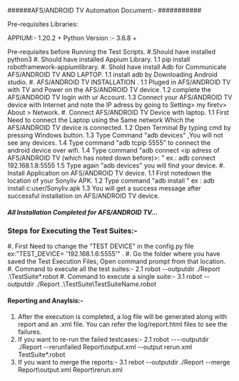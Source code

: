 ######AFS/ANDROID TV Automation Document:- ###########

Pre-requisites Libraries:

APPIUM:- 1.20.2 +
Python Version :- 3.6.8 +

Pre-requisites before Running the Test Scripts.
#.Should have installed python3 
#. Should have installed Appium Library.
	1.1 pip install robotframework-appiumlibrary.
#. Shold have install Adb for Communicate AFS/ANDROID TV AND LAPTOP.
	1.1 install adb by Downloading Android studio.
#. AFS/ANDROID TV INSTALLATION .
	1.1 Pluged in AFS/ANDROID TV with TV and Power on the AFS/ANDROID TV device.
	1.2 complete the AFS/ANDROID TV login with ur Account.
	1.3 Connect your AFS/ANDROID TV device with Internet and note the IP adress by going to Setting> my firetv> About > Network.
#. Connect AFS/ANDROID TV Device with laptop.
	1.1 First Need to connect the Laptop using the Same network Which the AFS/ANDROID TV device is connected.
	1.2 Open Terminal By typing cmd by pressing Windows button.
	1.3 Type Command "adb devices" ,You will not see any devices.
	1.4 Type command "adb tcpip 5555" to connect the android device over wifi.
	1.4 Type command "adb connect <ip adress of AFS/ANDROID TV (which has noted down before)>: <port number>" ex.: adb connect 192.168.1.8:5555
	1.5 Type again "adb devices" you will find your device.
#. Install Application on AFS/ANDROID TV device.
	1.1 First notedown the location of your Sonyliv APK.
	1.2 Type command "adb install <path of your apk>" ex : adb install c:user/Sonyliv.apk
	1.3 You will get a success message after successful installation on AFS/ANDROID TV device.

##### All Installation Completed for AFS/ANDROID TV... ######


### Steps for Executing the Test Suites:-

#. First Need to change the "TEST DEVICE" in the config.py file ex:"TEST_DEVICE= '192.168.1.6:5555'" .
#. Go the folder where you have saved the Test Execution Files, Open command prompt from that location.
#. Command to execute all the test suites:-
	2.1 robot --outputdir ./Report .\TestSuite\*.robot
#. Command to execute a single suite:-
	3.1 robot --outputdir ./Report .\TestSuite\TestSuiteName.robot

#### Reporting and Anaylsis:-
1. After the execution is completed, a log file will be generated along with report and an .xml file.
   You can refer the log/report.html files to see the failures.
2. If you want to re-run the failed testcases:-
 	2.1 robot ----outputdir ./Report --rerunfailed Report\output.xml --output rerun.xml TestSuite\*.robot
3. If you want to merge the reports:-
	3.1 rebot --outputdir ./Report --merge Report\output.xml Report\rerun.xml


